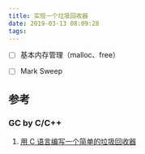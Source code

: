 ```yaml
---
title: 实现一个垃圾回收器
date: 2019-03-13 08:09:28
tags:
---
```



* [ ] 基本内存管理（malloc、free）
* [ ] Mark Sweep


## 参考
### GC by C/C++
1. [用 C 语言编写一个简单的垃圾回收器](http://blog.jobbole.com/77248/)
